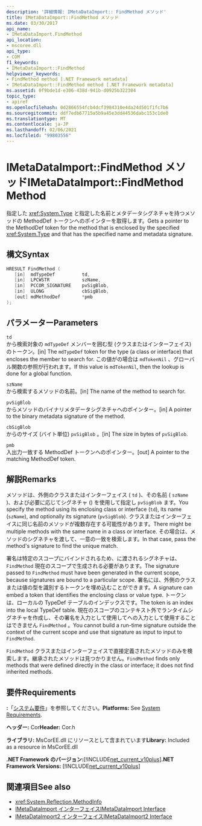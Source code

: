 ```yaml
---
description: '詳細情報: IMetaDataImport:: FindMethod メソッド'
title: IMetaDataImport::FindMethod メソッド
ms.date: 03/30/2017
api_name:
- IMetaDataImport.FindMethod
api_location:
- mscoree.dll
api_type:
- COM
f1_keywords:
- IMetaDataImport::FindMethod
helpviewer_keywords:
- FindMethod method [.NET Framework metadata]
- IMetaDataImport::FindMethod method [.NET Framework metadata]
ms.assetid: 0f9bde1d-e306-438d-941b-d0925b322304
topic_type:
- apiref
ms.openlocfilehash: 0d2866554fcb4dcf3984310e4da24d501f1fc7b6
ms.sourcegitcommit: ddf7edb67715a5b9a45e3dd44536dabc153c1de0
ms.translationtype: MT
ms.contentlocale: ja-JP
ms.lasthandoff: 02/06/2021
ms.locfileid: "99803556"
---
```

# <a name="imetadataimportfindmethod-method"></a><span data-ttu-id="8e447-103">IMetaDataImport::FindMethod メソッド</span><span class="sxs-lookup"><span data-stu-id="8e447-103">IMetaDataImport::FindMethod Method</span></span>

<span data-ttu-id="8e447-104">指定した <xref:System.Type> と指定した名前とメタデータシグネチャを持つメソッドの MethodDef トークンへのポインターを取得します。</span><span class="sxs-lookup"><span data-stu-id="8e447-104">Gets a pointer to the MethodDef token for the method that is enclosed by the specified <xref:System.Type> and that has the specified name and metadata signature.</span></span>  
  
## <a name="syntax"></a><span data-ttu-id="8e447-105">構文</span><span class="sxs-lookup"><span data-stu-id="8e447-105">Syntax</span></span>  
  
```cpp  
HRESULT FindMethod (  
   [in]  mdTypeDef          td,  
   [in]  LPCWSTR            szName,
   [in]  PCCOR_SIGNATURE    pvSigBlob,
   [in]  ULONG              cbSigBlob,
   [out] mdMethodDef        *pmb  
);  
```  
  
## <a name="parameters"></a><span data-ttu-id="8e447-106">パラメーター</span><span class="sxs-lookup"><span data-stu-id="8e447-106">Parameters</span></span>  

 `td`  
 <span data-ttu-id="8e447-107">から検索対象の `mdTypeDef` メンバーを囲む型 (クラスまたはインターフェイス) のトークン。</span><span class="sxs-lookup"><span data-stu-id="8e447-107">[in] The `mdTypeDef` token for the type (a class or interface) that encloses the member to search for.</span></span> <span data-ttu-id="8e447-108">この値がの場合は `mdTokenNil` 、グローバル関数の参照が行われます。</span><span class="sxs-lookup"><span data-stu-id="8e447-108">If this value is `mdTokenNil`, then the lookup is done for a global function.</span></span>  
  
 `szName`  
 <span data-ttu-id="8e447-109">から検索するメソッドの名前。</span><span class="sxs-lookup"><span data-stu-id="8e447-109">[in] The name of the method to search for.</span></span>  
  
 `pvSigBlob`  
 <span data-ttu-id="8e447-110">からメソッドのバイナリメタデータシグネチャへのポインター。</span><span class="sxs-lookup"><span data-stu-id="8e447-110">[in] A pointer to the binary metadata signature of the method.</span></span>  
  
 `cbSigBlob`  
 <span data-ttu-id="8e447-111">からのサイズ (バイト単位) `pvSigBlob` 。</span><span class="sxs-lookup"><span data-stu-id="8e447-111">[in] The size in bytes of `pvSigBlob`.</span></span>  
  
 `pmb`  
 <span data-ttu-id="8e447-112">入出力一致する MethodDef トークンへのポインター。</span><span class="sxs-lookup"><span data-stu-id="8e447-112">[out] A pointer to the matching MethodDef token.</span></span>  
  
## <a name="remarks"></a><span data-ttu-id="8e447-113">解説</span><span class="sxs-lookup"><span data-stu-id="8e447-113">Remarks</span></span>  

 <span data-ttu-id="8e447-114">メソッドは、外側のクラスまたはインターフェイス ( `td` )、その名前 ( `szName` )、および必要に応じてシグネチャ () を使用して指定し `pvSigBlob` ます。</span><span class="sxs-lookup"><span data-stu-id="8e447-114">You specify the method using its enclosing class or interface (`td`), its name (`szName`), and optionally its signature (`pvSigBlob`).</span></span> <span data-ttu-id="8e447-115">クラスまたはインターフェイスに同じ名前のメソッドが複数存在する可能性があります。</span><span class="sxs-lookup"><span data-stu-id="8e447-115">There might be multiple methods with the same name in a class or interface.</span></span> <span data-ttu-id="8e447-116">その場合は、メソッドのシグネチャを渡して、一意の一致を検索します。</span><span class="sxs-lookup"><span data-stu-id="8e447-116">In that case, pass the method's signature to find the unique match.</span></span>  
  
 <span data-ttu-id="8e447-117">署名は特定のスコープにバインドされるため、に渡されるシグネチャは、 `FindMethod` 現在のスコープで生成される必要があります。</span><span class="sxs-lookup"><span data-stu-id="8e447-117">The signature passed to `FindMethod` must have been generated in the current scope, because signatures are bound to a particular scope.</span></span> <span data-ttu-id="8e447-118">署名には、外側のクラスまたは値の型を識別するトークンを埋め込むことができます。</span><span class="sxs-lookup"><span data-stu-id="8e447-118">A signature can embed a token that identifies the enclosing class or value type.</span></span> <span data-ttu-id="8e447-119">トークンは、ローカルの TypeDef テーブルのインデックスです。</span><span class="sxs-lookup"><span data-stu-id="8e447-119">The token is an index into the local TypeDef table.</span></span> <span data-ttu-id="8e447-120">現在のスコープのコンテキスト外でランタイムシグネチャを作成し、その署名を入力として使用してへの入力として使用することはできません `FindMethod` 。</span><span class="sxs-lookup"><span data-stu-id="8e447-120">You cannot build a run-time signature outside the context of the current scope and use that signature as input to input to `FindMethod`.</span></span>  
  
 <span data-ttu-id="8e447-121">`FindMethod` クラスまたはインターフェイスで直接定義されたメソッドのみを検索します。継承されたメソッドは見つかりません。</span><span class="sxs-lookup"><span data-stu-id="8e447-121">`FindMethod` finds only methods that were defined directly in the class or interface; it does not find inherited methods.</span></span>  
  
## <a name="requirements"></a><span data-ttu-id="8e447-122">要件</span><span class="sxs-lookup"><span data-stu-id="8e447-122">Requirements</span></span>  

 <span data-ttu-id="8e447-123">**:**「[システム要件](../../get-started/system-requirements.md)」を参照してください。</span><span class="sxs-lookup"><span data-stu-id="8e447-123">**Platforms:** See [System Requirements](../../get-started/system-requirements.md).</span></span>  
  
 <span data-ttu-id="8e447-124">**ヘッダー:** Cor</span><span class="sxs-lookup"><span data-stu-id="8e447-124">**Header:** Cor.h</span></span>  
  
 <span data-ttu-id="8e447-125">**ライブラリ:** MsCorEE.dll にリソースとして含まれています</span><span class="sxs-lookup"><span data-stu-id="8e447-125">**Library:** Included as a resource in MsCorEE.dll</span></span>  
  
 <span data-ttu-id="8e447-126">**.NET Framework のバージョン:**[!INCLUDE[net_current_v10plus](../../../../includes/net-current-v10plus-md.md)]</span><span class="sxs-lookup"><span data-stu-id="8e447-126">**.NET Framework Versions:** [!INCLUDE[net_current_v10plus](../../../../includes/net-current-v10plus-md.md)]</span></span>  
  
## <a name="see-also"></a><span data-ttu-id="8e447-127">関連項目</span><span class="sxs-lookup"><span data-stu-id="8e447-127">See also</span></span>

- <xref:System.Reflection.MethodInfo>
- [<span data-ttu-id="8e447-128">IMetaDataImport インターフェイス</span><span class="sxs-lookup"><span data-stu-id="8e447-128">IMetaDataImport Interface</span></span>](imetadataimport-interface.md)
- [<span data-ttu-id="8e447-129">IMetaDataImport2 インターフェイス</span><span class="sxs-lookup"><span data-stu-id="8e447-129">IMetaDataImport2 Interface</span></span>](imetadataimport2-interface.md)

